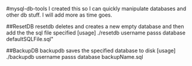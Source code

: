#mysql-db-tools
I created this so I can quickly manipulate databases and other db stuff.
I will add more as time goes.

##ResetDB
resetdb deletes and creates a new empty database and then add the the sql file specified
[usage] ./resetdb username passs database defaultSQLFile.sql"

##BackupDB
backupdb saves the specified database to disk
[usage] ./backupdb username passs database  backupName.sql



